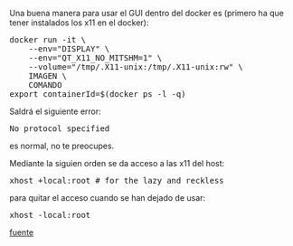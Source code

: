 Una buena manera para usar el GUI dentro del docker es (primero ha que tener instalados los x11 en el docker):

<pre>
docker run -it \
    --env="DISPLAY" \
    --env="QT_X11_NO_MITSHM=1" \
    --volume="/tmp/.X11-unix:/tmp/.X11-unix:rw" \
    IMAGEN \
    COMANDO
export containerId=$(docker ps -l -q)
</pre>

Saldrá el siguiente error:

<pre>
No protocol specified
</pre>

es normal, no te preocupes.

Mediante la siguien orden se da acceso a las x11 del host:


<pre>
xhost +local:root # for the lazy and reckless
</pre> 

para quitar el acceso cuando se han dejado de usar:

<pre>
xhost -local:root
</pre>

<a href="http://wiki.ros.org/docker/Tutorials/GUI">fuente</a>

